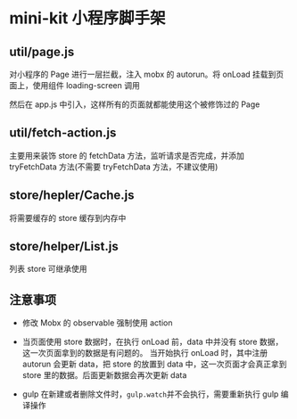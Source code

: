 # mini-kit 小程序脚手架

## util/page.js

对小程序的 Page 进行一层拦截，注入 mobx 的 autorun。将 onLoad 挂载到页面上，使用组件 loading-screen 调用

然后在 app.js 中引入，这样所有的页面就都能使用这个被修饰过的 Page

## util/fetch-action.js

主要用来装饰 store 的 fetchData 方法，监听请求是否完成，并添加 tryFetchData 方法(不需要 tryFetchData 方法，不建议使用)

## store/hepler/Cache.js

将需要缓存的 store 缓存到内存中

## store/helper/List.js

列表 store 可继承使用

## 注意事项

- 修改 Mobx 的 observable 强制使用 action

- 当页面使用 store 数据时，在执行 onLoad 前，data 中并没有 store 数据，这一次页面拿到的数据是有问题的。
当开始执行 onLoad 时，其中注册 autorun 会更新 data，把 store 的放置到 data 中，这一次页面才会真正拿到 store 里的数据。后面更新数据会再次更新 data

- gulp 在新建或者删除文件时，`gulp.watch`并不会执行，需要重新执行 gulp 编译操作

